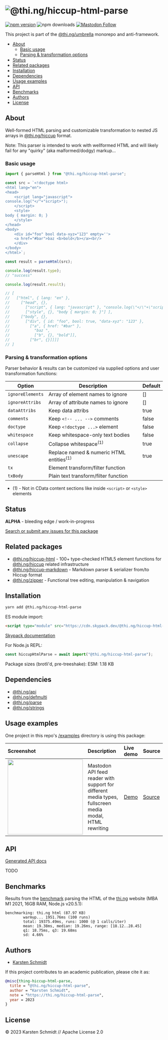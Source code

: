 <!-- This file is generated - DO NOT EDIT! -->
<!-- Please see: https://github.com/thi-ng/umbrella/blob/develop/CONTRIBUTING.md#changes-to-readme-files -->

# ![@thi.ng/hiccup-html-parse](https://media.thi.ng/umbrella/banners-20230807/thing-hiccup-html-parse.svg?5dca863b)

[![npm version](https://img.shields.io/npm/v/@thi.ng/hiccup-html-parse.svg)](https://www.npmjs.com/package/@thi.ng/hiccup-html-parse)
![npm downloads](https://img.shields.io/npm/dm/@thi.ng/hiccup-html-parse.svg)
[![Mastodon Follow](https://img.shields.io/mastodon/follow/109331703950160316?domain=https%3A%2F%2Fmastodon.thi.ng&style=social)](https://mastodon.thi.ng/@toxi)

This project is part of the
[@thi.ng/umbrella](https://github.com/thi-ng/umbrella/) monorepo and anti-framework.

- [About](#about)
  - [Basic usage](#basic-usage)
  - [Parsing & transformation options](#parsing--transformation-options)
- [Status](#status)
- [Related packages](#related-packages)
- [Installation](#installation)
- [Dependencies](#dependencies)
- [Usage examples](#usage-examples)
- [API](#api)
- [Benchmarks](#benchmarks)
- [Authors](#authors)
- [License](#license)

## About

Well-formed HTML parsing and customizable transformation to nested JS arrays in [@thi.ng/hiccup](https://github.com/thi-ng/umbrella/tree/develop/packages/hiccup) format.

Note: This parser is intended to work with wellformed HTML and will likely fail
for any "quirky" (aka malformed/dodgy) markup...

### Basic usage

```ts tangle:export/readme.ts
import { parseHtml } from "@thi.ng/hiccup-html-parse";

const src = `<!doctype html>
<html lang="en">
<head>
    <script lang="javascript">
console.log("</"+"script>");
    </script>
    <style>
body { margin: 0; }
    </style>
</head>
<body>
    <div id="foo" bool data-xyz="123" empty=''>
    <a href="#bar">baz <b>bold</b></a><br/>
    </div>
</body>
</html>`;

const result = parseHtml(src);

console.log(result.type);
// "success"

console.log(result.result);

// [
//   ["html", { lang: "en" },
//     ["head", {},
//       ["script", { lang: "javascript" }, "console.log(\"</\"+\"script>\");" ],
//       ["style", {}, "body { margin: 0; }"] ],
//     ["body", {},
//       ["div", { id: "foo", bool: true, "data-xyz": "123" },
//         ["a", { href: "#bar" },
//           "baz ",
//           ["b", {}, "bold"]],
//         ["br", {}]]]]
// ]
```

### Parsing & transformation options

Parser behavior & results can be customized via supplied options and user
transformation functions:

| Option           | Description                                         | Default |
|------------------|-----------------------------------------------------|---------|
| `ignoreElements` | Array of element names to ignore                    | []      |
| `ignoreAttribs`  | Array of attribute names to ignore                  | []      |
| `dataAttribs`    | Keep data attribs                                   | true    |
| `comments`       | Keep `<!-- ... -->` comments                        | false   |
| `doctype`        | Keep `<!doctype ...>` element                       | false   |
| `whitespace`     | Keep whitespace-only text bodies                    | false   |
| `collapse`       | Collapse whitespace<sup>(1)</sup>                   | true    |
| `unescape`       | Replace named & numeric HTML entities<sup>(1)</sup> | true    |
| `tx`             | Element transform/filter function                   |         |
| `txBody`         | Plain text transform/filter function                |         |

- (1) - Not in CData content sections like inside `<script>` or `<style>` elements

## Status

**ALPHA** - bleeding edge / work-in-progress

[Search or submit any issues for this package](https://github.com/thi-ng/umbrella/issues?q=%5Bhiccup-html-parse%5D+in%3Atitle)

## Related packages

- [@thi.ng/hiccup-html](https://github.com/thi-ng/umbrella/tree/develop/packages/hiccup-html) - 100+ type-checked HTML5 element functions for [@thi.ng/hiccup](https://github.com/thi-ng/umbrella/tree/develop/packages/hiccup) related infrastructure
- [@thi.ng/hiccup-markdown](https://github.com/thi-ng/umbrella/tree/develop/packages/hiccup-markdown) - Markdown parser & serializer from/to Hiccup format
- [@thi.ng/zipper](https://github.com/thi-ng/umbrella/tree/develop/packages/zipper) - Functional tree editing, manipulation & navigation

## Installation

```bash
yarn add @thi.ng/hiccup-html-parse
```

ES module import:

```html
<script type="module" src="https://cdn.skypack.dev/@thi.ng/hiccup-html-parse"></script>
```

[Skypack documentation](https://docs.skypack.dev/)

For Node.js REPL:

```js
const hiccupHtmlParse = await import("@thi.ng/hiccup-html-parse");
```

Package sizes (brotli'd, pre-treeshake): ESM: 1.18 KB

## Dependencies

- [@thi.ng/api](https://github.com/thi-ng/umbrella/tree/develop/packages/api)
- [@thi.ng/defmulti](https://github.com/thi-ng/umbrella/tree/develop/packages/defmulti)
- [@thi.ng/parse](https://github.com/thi-ng/umbrella/tree/develop/packages/parse)
- [@thi.ng/strings](https://github.com/thi-ng/umbrella/tree/develop/packages/strings)

## Usage examples

One project in this repo's
[/examples](https://github.com/thi-ng/umbrella/tree/develop/examples)
directory is using this package:

| Screenshot                                                                                                           | Description                                                                                             | Live demo                                           | Source                                                                           |
|:---------------------------------------------------------------------------------------------------------------------|:--------------------------------------------------------------------------------------------------------|:----------------------------------------------------|:---------------------------------------------------------------------------------|
| <img src="https://raw.githubusercontent.com/thi-ng/umbrella/develop/assets/examples/mastodon-feed.jpg" width="240"/> | Mastodon API feed reader with support for different media types, fullscreen media modal, HTML rewriting | [Demo](https://demo.thi.ng/umbrella/mastodon-feed/) | [Source](https://github.com/thi-ng/umbrella/tree/develop/examples/mastodon-feed) |

## API

[Generated API docs](https://docs.thi.ng/umbrella/hiccup-html-parse/)

TODO

## Benchmarks

Results from the
[benchmark](https://github.com/thi-ng/umbrella/blob/develop/packages/hiccup-html-parse/bench/index.ts)
parsing the HTML of the [thi.ng](https://thi.ng) website (MBA M1 2021, 16GB RAM,
Node.js v20.5.1):

```text
benchmarking: thi.ng html (87.97 KB)
        warmup... 1951.76ms (100 runs)
        total: 19375.49ms, runs: 1000 (@ 1 calls/iter)
        mean: 19.38ms, median: 19.26ms, range: [18.12..28.45]
        q1: 18.75ms, q3: 19.68ms
        sd: 4.66%
```

## Authors

- [Karsten Schmidt](https://thi.ng)

If this project contributes to an academic publication, please cite it as:

```bibtex
@misc{thing-hiccup-html-parse,
  title = "@thi.ng/hiccup-html-parse",
  author = "Karsten Schmidt",
  note = "https://thi.ng/hiccup-html-parse",
  year = 2023
}
```

## License

&copy; 2023 Karsten Schmidt // Apache License 2.0
